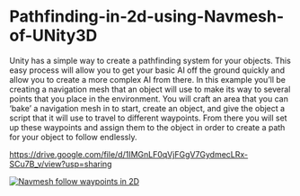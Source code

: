 # Pathfinding-in-2d-using-Navmesh-of-UNity3D

Unity has a simple way to create a pathfinding system for your objects. This easy process will allow you to get your basic AI off the ground quickly and allow you to create a more complex AI from there. In this example you’ll be creating a navigation mesh that an object will use to make its way to several points that you place in the environment. You will craft an area that you can ‘bake’ a navigation mesh in to start, create an object, and give the object a script that it will use to travel to different waypoints. From there you will set up these waypoints and assign them to the object in order to create a path for your object to follow endlessly.

https://drive.google.com/file/d/1IMGnLF0qVjFGgV7GydmecLRx-SCu7B_v/view?usp=sharing

[![Navmesh follow waypoints in 2D](https://drive.google.com/file/d/1IMGnLF0qVjFGgV7GydmecLRx-SCu7B_v/view?usp=sharing)](https://www.youtube.com/watch?v=h7l6T61dYCE)





